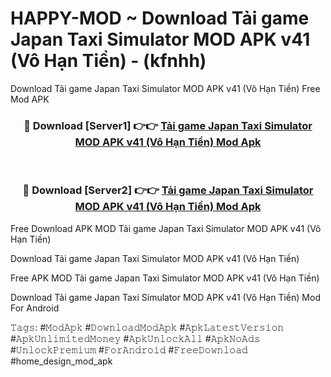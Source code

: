 # HAPPY-MOD ~ Download Tải game Japan Taxi Simulator MOD APK v41 (Vô Hạn Tiền) - (kfnhh)
Download Tải game Japan Taxi Simulator MOD APK v41 (Vô Hạn Tiền) Free Mod APK

<div align="center">
<h3>🔴 Download [Server1] 👉👉 <a href="https://apk-comot.site?title=Tải_game_Japan_Taxi_Simulator_MOD_APK_v41_(Vô_Hạn_Tiền)">Tải game Japan Taxi Simulator MOD APK v41 (Vô Hạn Tiền) Mod Apk</a></h3><br>

<h3>🔴 Download [Server2] 👉👉 <a href="https://apk-comot.site?title=Tải_game_Japan_Taxi_Simulator_MOD_APK_v41_(Vô_Hạn_Tiền)">Tải game Japan Taxi Simulator MOD APK v41 (Vô Hạn Tiền) Mod Apk</a></h3>
</div>


Free Download APK MOD Tải game Japan Taxi Simulator MOD APK v41 (Vô Hạn Tiền)

Download Tải game Japan Taxi Simulator MOD APK v41 (Vô Hạn Tiền) 

Free APK MOD Tải game Japan Taxi Simulator MOD APK v41 (Vô Hạn Tiền) 

Download Tải game Japan Taxi Simulator MOD APK v41 (Vô Hạn Tiền) Mod For Android

𝚃𝚊𝚐𝚜: #𝙼𝚘𝚍𝙰𝚙𝚔 #𝙳𝚘𝚠𝚗𝚕𝚘𝚊𝚍𝙼𝚘𝚍𝙰𝚙𝚔 #𝙰𝚙𝚔𝙻𝚊𝚝𝚎𝚜𝚝𝚅𝚎𝚛𝚜𝚒𝚘𝚗 #𝙰𝚙𝚔𝚄𝚗𝚕𝚒𝚖𝚒𝚝𝚎𝚍𝙼𝚘𝚗𝚎𝚢 #𝙰𝚙𝚔𝚄𝚗𝚕𝚘𝚌𝚔𝙰𝚕𝚕 #𝙰𝚙𝚔𝙽𝚘𝙰𝚍𝚜 #𝚄𝚗𝚕𝚘𝚌𝚔𝙿𝚛𝚎𝚖𝚒𝚞𝚖 #𝙵𝚘𝚛𝙰𝚗𝚍𝚛𝚘𝚒𝚍 #𝙵𝚛𝚎𝚎𝙳𝚘𝚠𝚗𝚕𝚘𝚊𝚍 #home_design_mod_apk